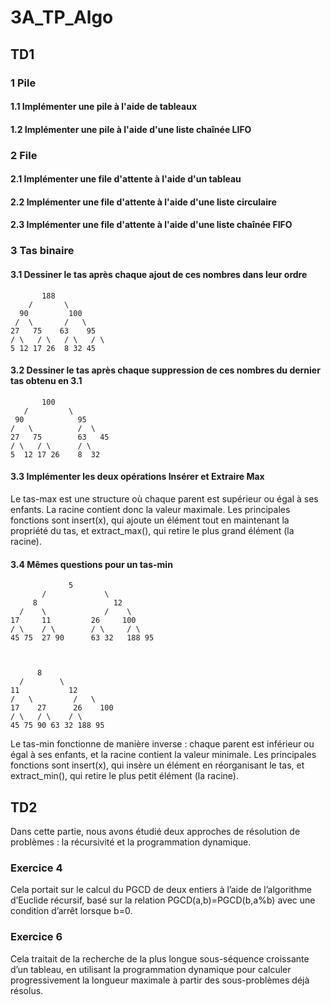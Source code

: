 # 3A_TP_Algo

## TD1
### 1 Pile
#### 1.1 Implémenter une pile à l'aide de tableaux
#### 1.2 Implémenter une pile à l'aide d'une liste chaînée LIFO
### 2 File
#### 2.1 Implémenter une file d'attente à l'aide d'un tableau
#### 2.2 Implémenter une file d'attente à l'aide d'une liste circulaire
#### 2.3 Implémenter une file d'attente à l'aide d'une liste chaînée FIFO
### 3 Tas binaire
#### 3.1 Dessiner le tas après chaque ajout de ces nombres dans leur ordre
           188
        /       \
      90         100
     /  \       /   \
    27   75    63    95
    / \   / \   / \   / \
    5 12 17 26  8 32 45

#### 3.2 Dessiner le tas après chaque suppression de ces nombres du dernier tas obtenu en 3.1
           100
       /         \
     90            95
    /   \          /  \
    27   75        63   45
    / \   / \      / \
    5  12 17 26    8  32

#### 3.3 Implémenter les deux opérations Insérer et Extraire Max
Le tas-max est une structure où chaque parent est supérieur ou égal à ses enfants. La racine contient donc la valeur maximale. Les principales fonctions sont insert(x), qui ajoute un élément tout en maintenant la propriété du tas, et extract_max(), qui retire le plus grand élément (la racine).
#### 3.4 Mêmes questions pour un tas-min
                 5
           /             \
         8                 12
      /    \             /    \
    17     11         26     100
    / \    / \        / \     / \
    45 75  27 90      63 32   188 95



          8
      /        \
    11           12
    /   \         /   \
    17    27      26    100
    / \   / \    / \
    45 75 90 63 32 188 95


Le tas-min fonctionne de manière inverse : chaque parent est inférieur ou égal à ses enfants, et la racine contient la valeur minimale. Les principales fonctions sont insert(x), qui insère un élément en réorganisant le tas, et extract_min(), qui retire le plus petit élément (la racine).

## TD2

Dans cette partie, nous avons étudié deux approches de résolution de problèmes : la récursivité et la programmation dynamique.

### Exercice 4
Cela portait sur le calcul du PGCD de deux entiers à l’aide de l’algorithme d’Euclide récursif, basé sur la relation
PGCD(a,b)=PGCD(b,a%b) avec une condition d’arrêt lorsque b=0.

### Exercice 6
Cela traitait de la recherche de la plus longue sous-séquence croissante d’un tableau, en utilisant la programmation dynamique pour calculer progressivement la longueur maximale à partir des sous-problèmes déjà résolus.
